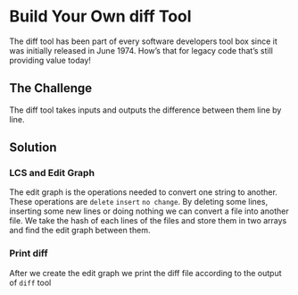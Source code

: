 # Build Your Own diff Tool
The diff tool has been part of every software developers tool box since it was initially released in June 1974. How’s that for legacy code that’s still providing value today!

## The Challenge
The diff tool takes inputs and outputs the difference between them line by line. 

## Solution

### LCS and Edit Graph
The edit graph is the operations needed to convert one string to another. These operations are `delete` `insert` `no change`. By deleting some lines, inserting some new lines or doing nothing we can convert a file into another file. We take the hash of each lines of the files and store them in two arrays and find the edit graph between them.

### Print diff
After we create the edit graph we print the diff file according to the output of `diff` tool